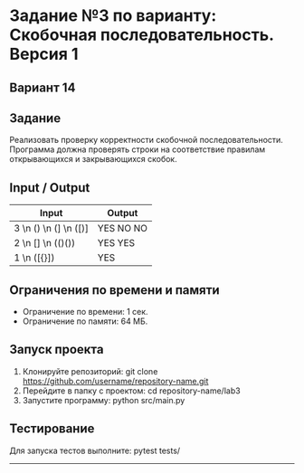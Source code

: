 # Задание №3 по варианту: Скобочная последовательность. Версия 1
## Вариант 14

## Задание
Реализовать проверку корректности скобочной последовательности. Программа должна проверять строки на соответствие правилам открывающихся и закрывающихся скобок.

## Input / Output

| Input           | Output |
|------------------|--------|
| 3 \n () \n (] \n ([)] | YES NO NO |
| 2 \n [] \n (()()) | YES YES |
| 1 \n ([{}])       | YES    |

## Ограничения по времени и памяти

- Ограничение по времени: 1 сек.
- Ограничение по памяти: 64 МБ.

## Запуск проекта

1. Клонируйте репозиторий:
git clone https://github.com/username/repository-name.git
2. Перейдите в папку с проектом:
cd repository-name/lab3
3. Запустите программу:
python src/main.py

## Тестирование
Для запуска тестов выполните:
pytest tests/

---